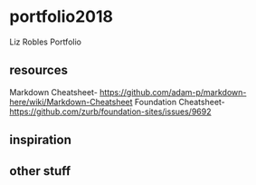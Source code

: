 # portfolio2018
Liz Robles Portfolio

## resources
Markdown Cheatsheet- https://github.com/adam-p/markdown-here/wiki/Markdown-Cheatsheet
Foundation Cheatsheet-https://github.com/zurb/foundation-sites/issues/9692

## inspiration

## other stuff
